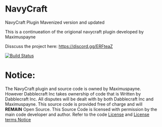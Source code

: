 # NavyCraft
NavyCraft Plugin Mavenized version and updated

This is a continueation of the origional navycraft plugin developed by Maximuspayne

Disscuss the project here: https://discord.gg/ERFteaZ

[![Build Status](https://travis-ci.org/Dabblecraft2DevTeam/NavyCraft.svg?branch=Dev)](https://travis-ci.org/Dabblecraft2DevTeam/NavyCraft)

# Notice:
The NavyCraft plugin and source code is owned by Maximuspayne. However Dabblecraft Inc takes ownership of code that is Written by Dabblecraft Inc. All disputes will be dealt with by both Dabblecraft Inc and Maximuspayne. This source code is provided free of charge and will **REMAIN** Open Source. This Source Code is licensed with permission by the main code developer and author.
Refer to the code [License](LICENSE) and [License terms Notice](NOTICE.md)
